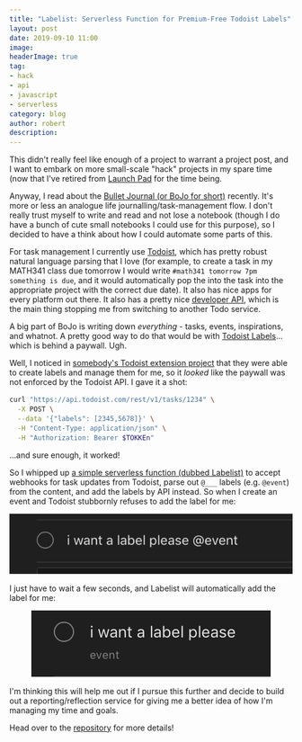 ```yaml
---
title: "Labelist: Serverless Function for Premium-Free Todoist Labels"
layout: post
date: 2019-09-10 11:00
image: 
headerImage: true
tag:
- hack
- api
- javascript
- serverless
category: blog
author: robert
description: 
---
```


This didn't really feel like enough of a project to warrant a project post, and
I want to embark on more small-scale "hack" projects in my spare time (now that
I've retired from [Launch Pad](https://bobheadxi.dev/tags/#launch-pad) for the
time being.

Anyway, I read about the [Bullet Journal (or BoJo for short)](https://bulletjournal.com/)
recently. It's more or less an analogue life journalling/task-management flow.
I don't really trust myself to write and read and not lose a notebook (though
I do have a bunch of cute small notebooks I could use for this purpose), so I
decided to have a think about how I could automate some parts of this.

For task management I currently use [Todoist](https://todoist.com), which has
pretty robust natural language parsing that I love (for example, to create a task
in my MATH341 class due tomorrow I would write `#math341 tomorrow 7pm something is due`,
and it would automatically pop the into the task into the appropriate project
with the correct due date). It also has nice apps for every platform out there.
It also has a pretty nice [developer API](https://developer.todoist.com/sync/v8/),
which is the main thing stopping me from switching to another Todo service.

A big part of BoJo is writing down *everything* - tasks, events, inspirations,
and whatnot. A pretty good way to do that would be with
[Todoist Labels](https://get.todoist.help/hc/en-us/articles/205195042-Labels)...
which is behind a paywall. Ugh.

Well, I noticed in [somebody's Todoist extension project](https://kanban.ist)
that they were able to create labels and manage them for me, so it *looked* like
the paywall was not enforced by the Todoist API. I gave it a shot:

```sh
curl "https://api.todoist.com/rest/v1/tasks/1234" \
  -X POST \
  --data '{"labels": [2345,5678]}' \
  -H "Content-Type: application/json" \
  -H "Authorization: Bearer $TOKKEn"
```

...and sure enough, it worked!

So I whipped up [a simple serverless function (dubbed Labelist)](https://github.com/bobheadxi/labelist)
to accept webhooks for task updates from Todoist, parse out `@___` labels (e.g. `@event`)
from the content, and add the labels by API instead. So when I create an event
and Todoist stubbornly refuses to add the label for me:

<p align="center">
  <img src="https://github.com/bobheadxi/labelist/raw/master/.static/example_before.png">
</p>

I just have to wait a few seconds, and Labelist will automatically add the label
for me:

<p align="center">
  <img src="https://github.com/bobheadxi/labelist/raw/master/.static/example_after.png">
</p>

I'm thinking this will help me out if I pursue this further and decide to build
out a reporting/reflection service for giving me a better idea of how I'm
managing my time and goals.

Head over to the [repository](https://github.com/bobheadxi/labelist) for more
details!
